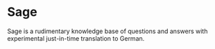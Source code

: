 # Sage
Sage is a rudimentary knowledge base of questions and answers with experimental just-in-time translation to German.

